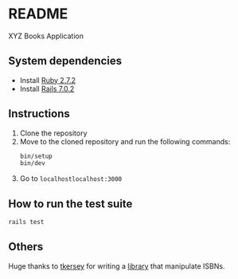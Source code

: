 # README
XYZ Books Application

## System dependencies
- Install [Ruby 2.7.2](https://www.ruby-lang.org/en/documentation/installation/)
- Install [Rails 7.0.2](https://guides.rubyonrails.org/getting_started.html) 

## Instructions
1. Clone the repository
2. Move to the cloned repository and run the following commands:
	```bash
	bin/setup
	bin/dev
	```
3. Go to `localhostlocalhost:3000`

## How to run the test suite
```bash
rails test
```

## Others
Huge thanks to [tkersey](https://github.com/tkersey) for writing a [library](https://github.com/tkersey/isbn) that manipulate ISBNs.
